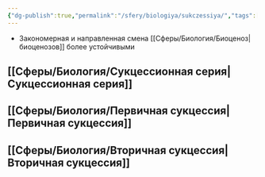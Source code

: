 ```yaml
---
{"dg-publish":true,"permalink":"/sfery/biologiya/sukczessiya/","tags":["Экология"]}
---
```


- Закономерная и направленная смена [[Сферы/Биология/Биоценоз\|биоценозов]] более устойчивыми 
## [[Сферы/Биология/Сукцессионная серия\|Сукцессионная серия]] 
## [[Сферы/Биология/Первичная сукцессия\|Первичная сукцессия]] 
## [[Сферы/Биология/Вторичная сукцессия\|Вторичная сукцессия]]
